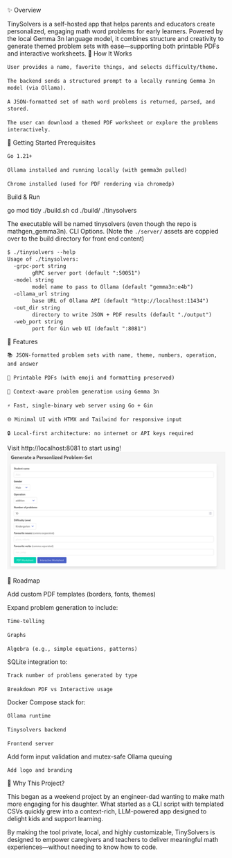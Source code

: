✨ Overview

TinySolvers is a self-hosted app that helps parents and educators create personalized, engaging math word problems for early learners. Powered by the local Gemma 3n language model, it combines structure and creativity to generate themed problem sets with ease—supporting both printable PDFs and interactive worksheets.
🧠 How It Works

    User provides a name, favorite things, and selects difficulty/theme.

    The backend sends a structured prompt to a locally running Gemma 3n model (via Ollama).

    A JSON-formatted set of math word problems is returned, parsed, and stored.

    The user can download a themed PDF worksheet or explore the problems interactively.

🚀 Getting Started
Prerequisites

    Go 1.21+

    Ollama installed and running locally (with gemma3n pulled)

    Chrome installed (used for PDF rendering via chromedp)

Build & Run

go mod tidy
./build.sh
cd ./build/
./tinysolvers

The executable will be named tinysolvers (even though the repo is mathgen_gemma3n).
CLI Options. (Note the `./server/` assets are coppied over to the build directory for front end content)

```
$ ./tinysolvers --help 
Usage of ./tinysolvers:
  -grpc-port string
        gRPC server port (default ":50051")
  -model string
        model name to pass to Ollama (default "gemma3n:e4b")
  -ollama_url string
        base URL of Ollama API (default "http://localhost:11434")
  -out_dir string
        directory to write JSON + PDF results (default "./output")
  -web_port string
        port for Gin web UI (default ":8081")
```
🧩 Features

    📚 JSON-formatted problem sets with name, theme, numbers, operation, and answer

    🧾 Printable PDFs (with emoji and formatting preserved)

    🧠 Context-aware problem generation using Gemma 3n

    ⚡ Fast, single-binary web server using Go + Gin

    🌐 Minimal UI with HTMX and Tailwind for responsive input

    🔒 Local-first architecture: no internet or API keys required

Visit http://localhost:8081 to start using!
![worksheet](media/worksheet.png)

🔨 Roadmap

Add custom PDF templates (borders, fonts, themes)

Expand problem generation to include:

    Time-telling

    Graphs

    Algebra (e.g., simple equations, patterns)

SQLite integration to:

    Track number of problems generated by type

    Breakdown PDF vs Interactive usage

Docker Compose stack for:

    Ollama runtime

    Tinysolvers backend

    Frontend server

Add form input validation and mutex-safe Ollama queuing

    Add logo and branding

🤝 Why This Project?

This began as a weekend project by an engineer-dad wanting to make math more engaging for his daughter. What started as a CLI script with templated CSVs quickly grew into a context-rich, LLM-powered app designed to delight kids and support learning.

By making the tool private, local, and highly customizable, TinySolvers is designed to empower caregivers and teachers to deliver meaningful math experiences—without needing to know how to code.
